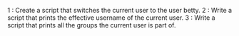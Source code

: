 1 : Create a script that switches the current user to the user betty.
2 : Write a script that prints the effective username of the current user.
3 : Write a script that prints all the groups the current user is part of.
